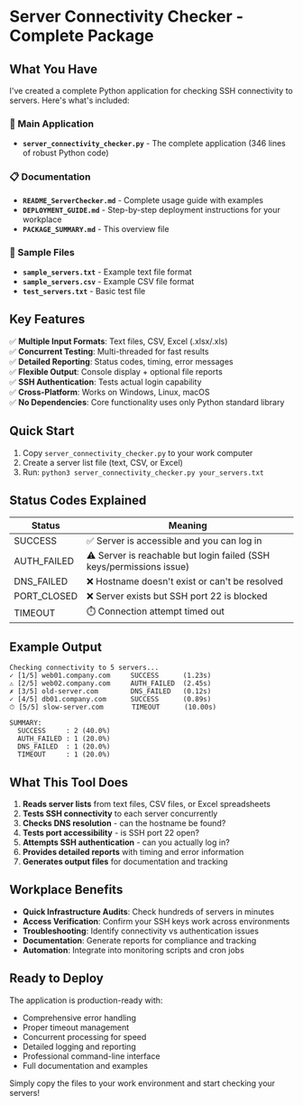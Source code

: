# Server Connectivity Checker - Complete Package

## What You Have

I've created a complete Python application for checking SSH connectivity to servers. Here's what's included:

### 📁 Main Application
- **`server_connectivity_checker.py`** - The complete application (346 lines of robust Python code)

### 📋 Documentation  
- **`README_ServerChecker.md`** - Complete usage guide with examples
- **`DEPLOYMENT_GUIDE.md`** - Step-by-step deployment instructions for your workplace
- **`PACKAGE_SUMMARY.md`** - This overview file

### 📄 Sample Files
- **`sample_servers.txt`** - Example text file format
- **`sample_servers.csv`** - Example CSV file format  
- **`test_servers.txt`** - Basic test file

## Key Features

✅ **Multiple Input Formats**: Text files, CSV, Excel (.xlsx/.xls)  
✅ **Concurrent Testing**: Multi-threaded for fast results  
✅ **Detailed Reporting**: Status codes, timing, error messages  
✅ **Flexible Output**: Console display + optional file reports  
✅ **SSH Authentication**: Tests actual login capability  
✅ **Cross-Platform**: Works on Windows, Linux, macOS  
✅ **No Dependencies**: Core functionality uses only Python standard library  

## Quick Start

1. Copy `server_connectivity_checker.py` to your work computer
2. Create a server list file (text, CSV, or Excel)
3. Run: `python3 server_connectivity_checker.py your_servers.txt`

## Status Codes Explained

| Status | Meaning |
|--------|---------|
| SUCCESS | ✅ Server is accessible and you can log in |
| AUTH_FAILED | ⚠️ Server is reachable but login failed (SSH keys/permissions issue) |
| DNS_FAILED | ❌ Hostname doesn't exist or can't be resolved |
| PORT_CLOSED | ❌ Server exists but SSH port 22 is blocked |
| TIMEOUT | ⏱️ Connection attempt timed out |

## Example Output

```
Checking connectivity to 5 servers...
✓ [1/5] web01.company.com     SUCCESS      (1.23s)
⚠ [2/5] web02.company.com     AUTH_FAILED  (2.45s)  
✗ [3/5] old-server.com        DNS_FAILED   (0.12s)
✓ [4/5] db01.company.com      SUCCESS      (0.89s)
⏱ [5/5] slow-server.com       TIMEOUT      (10.00s)

SUMMARY:
  SUCCESS     : 2 (40.0%)
  AUTH_FAILED : 1 (20.0%) 
  DNS_FAILED  : 1 (20.0%)
  TIMEOUT     : 1 (20.0%)
```

## What This Tool Does

1. **Reads server lists** from text files, CSV files, or Excel spreadsheets
2. **Tests SSH connectivity** to each server concurrently 
3. **Checks DNS resolution** - can the hostname be found?
4. **Tests port accessibility** - is SSH port 22 open?
5. **Attempts SSH authentication** - can you actually log in?
6. **Provides detailed reports** with timing and error information
7. **Generates output files** for documentation and tracking

## Workplace Benefits

- **Quick Infrastructure Audits**: Check hundreds of servers in minutes
- **Access Verification**: Confirm your SSH keys work across environments  
- **Troubleshooting**: Identify connectivity vs authentication issues
- **Documentation**: Generate reports for compliance and tracking
- **Automation**: Integrate into monitoring scripts and cron jobs

## Ready to Deploy

The application is production-ready with:
- Comprehensive error handling
- Proper timeout management  
- Concurrent processing for speed
- Detailed logging and reporting
- Professional command-line interface
- Full documentation and examples

Simply copy the files to your work environment and start checking your servers!